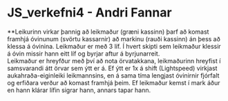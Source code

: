 # JS_verkefni4 - Andri Fannar  
**Leikurinn virkar þannig að leikmaður (græni kassinn) þarf að komast framhjá óvinunum (svörtu kassarnir) að markinu (rauði kassinn) án þess að klessa á óvinina. Leikmaður er með 3 líf. Í hvert skipti sem leikmaður klessir á óvin missir hann eitt líf og byrjar aftur á byrjunarreit.  
Leikmaður er hreyfður með því að nota örvatakkana, leikmaðurinn hreyfist í samsvarandi átt örvar sem ýtt er á. Ef ýtt er 1x á shift (Lightspeed) virkjast aukahraða-eiginleiki leikmannsins, en á sama tíma lengjast óvinirnir fjórfalt og erfiðara verður að komast framhjá þeim. Ef leikmaður kemst í mark áður en hann klárar lífin sigrar hann, annars tapar hann.
